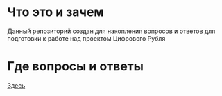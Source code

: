 # Что это и зачем

Данный репозиторий создан для накопления вопросов и ответов для подготовки к работе над проектом Цифрового Рубля

# Где вопросы и ответы

[Здесь](questions/Questions.md)